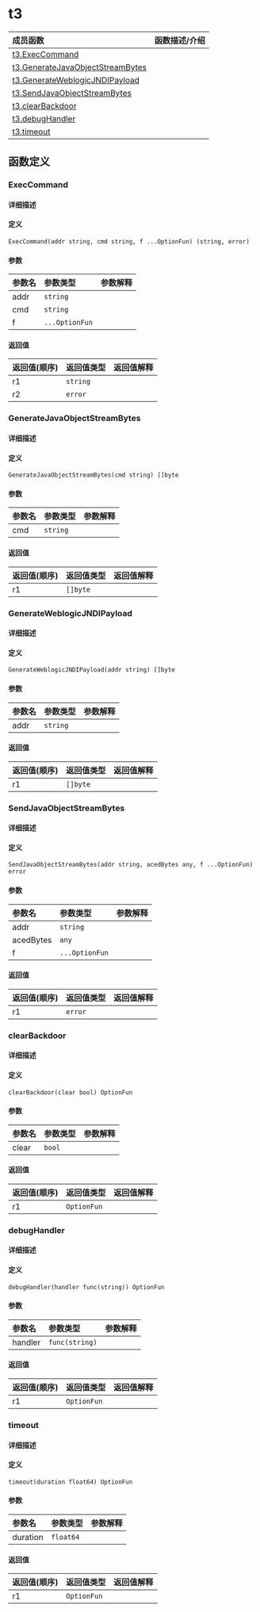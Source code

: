 # t3

|成员函数|函数描述/介绍|
|:------|:--------|
| [t3.ExecCommand](#ExecCommand) ||
| [t3.GenerateJavaObjectStreamBytes](#GenerateJavaObjectStreamBytes) ||
| [t3.GenerateWeblogicJNDIPayload](#GenerateWeblogicJNDIPayload) ||
| [t3.SendJavaObjectStreamBytes](#SendJavaObjectStreamBytes) ||
| [t3.clearBackdoor](#clearBackdoor) ||
| [t3.debugHandler](#debugHandler) ||
| [t3.timeout](#timeout) ||


## 函数定义
### ExecCommand

#### 详细描述


#### 定义

`ExecCommand(addr string, cmd string, f ...OptionFun) (string, error)`

#### 参数
|参数名|参数类型|参数解释|
|:-----------|:---------- |:-----------|
| addr | `string` |   |
| cmd | `string` |   |
| f | `...OptionFun` |   |

#### 返回值
|返回值(顺序)|返回值类型|返回值解释|
|:-----------|:---------- |:-----------|
| r1 | `string` |   |
| r2 | `error` |   |


### GenerateJavaObjectStreamBytes

#### 详细描述


#### 定义

`GenerateJavaObjectStreamBytes(cmd string) []byte`

#### 参数
|参数名|参数类型|参数解释|
|:-----------|:---------- |:-----------|
| cmd | `string` |   |

#### 返回值
|返回值(顺序)|返回值类型|返回值解释|
|:-----------|:---------- |:-----------|
| r1 | `[]byte` |   |


### GenerateWeblogicJNDIPayload

#### 详细描述


#### 定义

`GenerateWeblogicJNDIPayload(addr string) []byte`

#### 参数
|参数名|参数类型|参数解释|
|:-----------|:---------- |:-----------|
| addr | `string` |   |

#### 返回值
|返回值(顺序)|返回值类型|返回值解释|
|:-----------|:---------- |:-----------|
| r1 | `[]byte` |   |


### SendJavaObjectStreamBytes

#### 详细描述


#### 定义

`SendJavaObjectStreamBytes(addr string, acedBytes any, f ...OptionFun) error`

#### 参数
|参数名|参数类型|参数解释|
|:-----------|:---------- |:-----------|
| addr | `string` |   |
| acedBytes | `any` |   |
| f | `...OptionFun` |   |

#### 返回值
|返回值(顺序)|返回值类型|返回值解释|
|:-----------|:---------- |:-----------|
| r1 | `error` |   |


### clearBackdoor

#### 详细描述


#### 定义

`clearBackdoor(clear bool) OptionFun`

#### 参数
|参数名|参数类型|参数解释|
|:-----------|:---------- |:-----------|
| clear | `bool` |   |

#### 返回值
|返回值(顺序)|返回值类型|返回值解释|
|:-----------|:---------- |:-----------|
| r1 | `OptionFun` |   |


### debugHandler

#### 详细描述


#### 定义

`debugHandler(handler func(string)) OptionFun`

#### 参数
|参数名|参数类型|参数解释|
|:-----------|:---------- |:-----------|
| handler | `func(string)` |   |

#### 返回值
|返回值(顺序)|返回值类型|返回值解释|
|:-----------|:---------- |:-----------|
| r1 | `OptionFun` |   |


### timeout

#### 详细描述


#### 定义

`timeout(duration float64) OptionFun`

#### 参数
|参数名|参数类型|参数解释|
|:-----------|:---------- |:-----------|
| duration | `float64` |   |

#### 返回值
|返回值(顺序)|返回值类型|返回值解释|
|:-----------|:---------- |:-----------|
| r1 | `OptionFun` |   |


